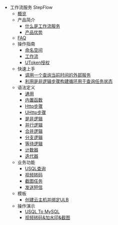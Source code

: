 * 工作流服务 StepFlow
    * [概览](middleware/stepflow/overview)
    * 产品简介
        * [什么是工作流服务](middleware/stepflow/introduction/concept)
        * [产品优势](middleware/stepflow/introduction/advantages)
    * [FAQ](middleware/stepflow/faq)
    * 操作指南
        * [命名空间](middleware/stepflow/guide/namespace)
        * [工作流](middleware/stepflow/guide/workflow)
        * [UToken授权](middleware/stepflow/guide/authorize)
    * 快速上手
        * [调用一个查询当前时间的外部服务](middleware/stepflow/quickstart/getcurrenttime)
        * [利用是非逻辑步骤构建循环用于查询任务状态](middleware/stepflow/quickstart/checkstatus)
    * 语法定义
        * [通用](middleware/stepflow/defination/common)
        * [内置函数](middleware/stepflow/defination/innerfunction)
        * [Http步骤](middleware/stepflow/defination/httpactivity)
        * [UHttp步骤](middleware/stepflow/defination/uhttpactivity)
        * [是非逻辑](middleware/stepflow/defination/bool)
        * [并行逻辑](middleware/stepflow/defination/splite)
        * [合并逻辑](middleware/stepflow/defination/merge)
        * [分支逻辑](middleware/stepflow/defination/switch)
        * [等待逻辑](middleware/stepflow/defination/wait)
        * [计数器](middleware/stepflow/defination/plus)
        * [迭代器](middleware/stepflow/defination/iterator)
    * 业务功能
        * [USQL查询](middleware/stepflow/function/usql)
        * [视频转码](middleware/stepflow/function/codec_task)
        * [截图任务](middleware/stepflow/function/screenshot)
        * [发送短信](middleware/stepflow/function/sendsms)
    * 模板
        * [创建云主机并绑定ULB](middleware/stepflow/sample/addulbrserver)
    * 操作演示
        * [USQL To MySQL](middleware/stepflow/demo/usqltomysql)
        * [视频转码&加水印&截图](middleware/stepflow/demo/umedia)
    









    
   
   
    
        